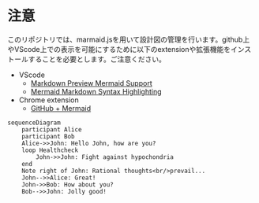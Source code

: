 # 注意
このリポジトリでは、marmaid.jsを用いて設計図の管理を行います。github上やVScode上での表示を可能にするために以下のextensionや拡張機能をインストールすることを必要とします。ご注意ください。

- VScode
  - [Markdown Preview Mermaid Support](https://marketplace.visualstudio.com/items?itemName=bierner.markdown-mermaid)
  - [Mermaid Markdown Syntax Highlighting](https://marketplace.visualstudio.com/items?itemName=bpruitt-goddard.mermaid-markdown-syntax-highlighting)
- Chrome extension
  - [GitHub + Mermaid](https://chrome.google.com/webstore/detail/github-%2B-mermaid/goiiopgdnkogdbjmncgedmgpoajilohe/related)

```mermaid
sequenceDiagram
    participant Alice
    participant Bob
    Alice->>John: Hello John, how are you?
    loop Healthcheck
        John->>John: Fight against hypochondria
    end
    Note right of John: Rational thoughts<br/>prevail...
    John-->>Alice: Great!
    John->>Bob: How about you?
    Bob-->>John: Jolly good!
```